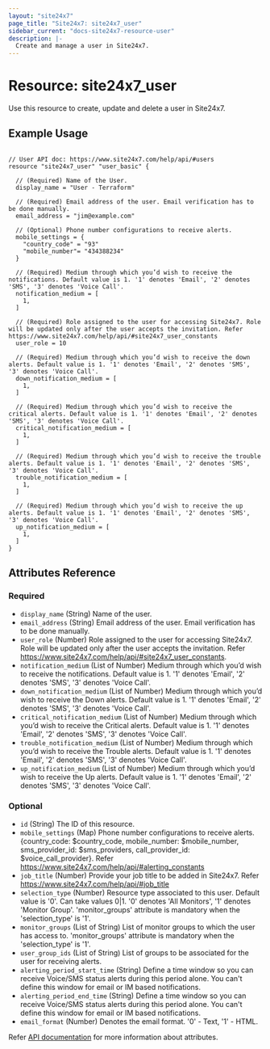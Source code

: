 ```yaml
---
layout: "site24x7"
page_title: "Site24x7: site24x7_user"
sidebar_current: "docs-site24x7-resource-user"
description: |-
  Create and manage a user in Site24x7.
---
```


# Resource: site24x7\_user

Use this resource to create, update and delete a user in Site24x7.

## Example Usage

```hcl

// User API doc: https://www.site24x7.com/help/api/#users
resource "site24x7_user" "user_basic" {

  // (Required) Name of the User.
  display_name = "User - Terraform"

  // (Required) Email address of the user. Email verification has to be done manually.
  email_address = "jim@example.com"

  // (Optional) Phone number configurations to receive alerts.
  mobile_settings = {
    "country_code" = "93"
    "mobile_number"= "434388234"
  }

  // (Required) Medium through which you’d wish to receive the notifications. Default value is 1. '1' denotes 'Email', '2' denotes 'SMS', '3' denotes 'Voice Call'.
  notification_medium = [
    1,
  ]

  // (Required) Role assigned to the user for accessing Site24x7. Role will be updated only after the user accepts the invitation. Refer https://www.site24x7.com/help/api/#site24x7_user_constants
  user_role = 10
  
  // (Required) Medium through which you’d wish to receive the down alerts. Default value is 1. '1' denotes 'Email', '2' denotes 'SMS', '3' denotes 'Voice Call'.
  down_notification_medium = [
    1,
  ]

  // (Required) Medium through which you’d wish to receive the critical alerts. Default value is 1. '1' denotes 'Email', '2' denotes 'SMS', '3' denotes 'Voice Call'.
  critical_notification_medium = [
    1,
  ]

  // (Required) Medium through which you’d wish to receive the trouble alerts. Default value is 1. '1' denotes 'Email', '2' denotes 'SMS', '3' denotes 'Voice Call'.
  trouble_notification_medium = [
    1,
  ]

  // (Required) Medium through which you’d wish to receive the up alerts. Default value is 1. '1' denotes 'Email', '2' denotes 'SMS', '3' denotes 'Voice Call'.
  up_notification_medium = [
    1,
  ]
}

```

## Attributes Reference


### Required

* `display_name` (String) Name of the user.
* `email_address` (String) Email address of the user. Email verification has to be done manually.
* `user_role` (Number) Role assigned to the user for accessing Site24x7. Role will be updated only after the user accepts the invitation. Refer https://www.site24x7.com/help/api/#site24x7_user_constants.
* `notification_medium` (List of Number) Medium through which you’d wish to receive the notifications. Default value is 1. '1' denotes 'Email', '2' denotes 'SMS', '3' denotes 'Voice Call'. 
* `down_notification_medium` (List of Number) Medium through which you’d wish to receive the Down alerts. Default value is 1. '1' denotes 'Email', '2' denotes 'SMS', '3' denotes 'Voice Call'.
* `critical_notification_medium` (List of Number) Medium through which you’d wish to receive the Critical alerts. Default value is 1. '1' denotes 'Email', '2' denotes 'SMS', '3' denotes 'Voice Call'.
* `trouble_notification_medium` (List of Number) Medium through which you’d wish to receive the Trouble alerts. Default value is 1. '1' denotes 'Email', '2' denotes 'SMS', '3' denotes 'Voice Call'.
* `up_notification_medium` (List of Number) Medium through which you’d wish to receive the Up alerts. Default value is 1. '1' denotes 'Email', '2' denotes 'SMS', '3' denotes 'Voice Call'.


### Optional

* `id` (String) The ID of this resource.
* `mobile_settings` (Map) Phone number configurations to receive alerts. {country_code: $country_code, mobile_number: $mobile_number, sms_provider_id: $sms_providers, call_provider_id: $voice_call_provider}. Refer https://www.site24x7.com/help/api/#alerting_constants
* `job_title` (Number) Provide your job title to be added in Site24x7. Refer https://www.site24x7.com/help/api/#job_title
* `selection_type` (Number) Resource type associated to this user. Default value is '0'. Can take values 0|1. '0' denotes 'All Monitors', '1' denotes 'Monitor Group'. 'monitor_groups' attribute is mandatory when the 'selection_type' is '1'.
* `monitor_groups` (List of String) List of monitor groups to which the user has access to. 'monitor_groups' attribute is mandatory when the 'selection_type' is '1'.
* `user_group_ids` (List of String) List of groups to be associated for the user for receiving alerts.
* `alerting_period_start_time` (String) Define a time window so you can receive Voice/SMS status alerts during this period alone. You can't define this window for email or IM based notifications.
* `alerting_period_end_time` (String) Define a time window so you can receive Voice/SMS status alerts during this period alone. You can't define this window for email or IM based notifications.
* `email_format` (Number) Denotes the email format. '0' - Text, '1' - HTML.


Refer [API documentation](https://www.site24x7.com/help/api/#users) for more information about attributes.
 
